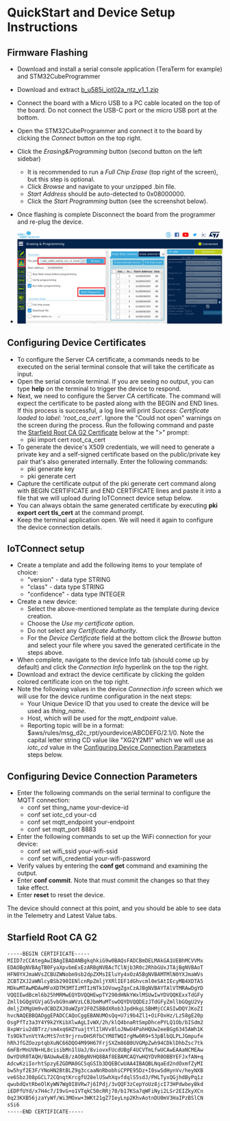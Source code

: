 # QuickStart and Device Setup Instructions


## Firmware Flashing
* Download and install a serial console application (TeraTerm for example) and STM32CubeProgrammer
* Download and extract [b_u585i_iot02a_ntz_v1_1.zip](https://saleshosted.z13.web.core.windows.net/demo/st/b_u585i_iot02a_ntz_v1_1.zip)
* Connect the board with a Micro USB to a PC cable located on the top of the board.
Do not connect the USB-C port or the micro USB port at the bottom.  
* Open the STM32CubeProgrammer and connect it to the board by clicking the *Connect* button on the top right.
* Click the *Erasing&Programming* button (second button on the left sidebar) 
  * It is recommended to run a *Full Chip Erase* (top right of the screen), but this step is optional.
  * Click *Browse* and navigate to your unzipped .bin file.
  * *Start Address* should be auto-detected to 0x08000000.
  * Click the *Start Programming* button (see the screenshot below).
* Once flashing is complete Disconnect the board from the programmer and re-plug the device.    

* ![STM32CubeProgrammer](media/programmer-flash.png "STM32CubeProgrammer")

## Configuring Device Certificates
* To configure the Server CA certificate, a commands needs to be executed on the serial terminal console 
that will take the certificate as input. 
* Open the serial console terminal. If you are seeing no output, you can type **help**
on the terminal to trigger the device to respond.
* Next, we need to configure the Server CA certificate. 
The command will expect the certificate to be pasted along with the BEGIN and END lines.
If this process is successful, a log line will print *Success: Certificate loaded to label: 'root_ca_cert'*.
Ignore the "Could not open" warnings on the screen during the process.
Run the following command and paste the
[Starfield Root CA G2 Certificate](#Starfield-Root-CA-G2) below 
at the ">" prompt:
  * pki import cert root_ca_cert
* To generate the device's X509 credentials, we will need to generate a private key and
a self-signed certificate based on the public/private key pair that's also generated internally.
Enter the following commands:
  * pki generate key
  * pki generate cert 
* Capture the certificate output of the pki generate cert command along with BEGIN CERTIFICATE and 
END CERTIFICATE lines and paste it into a file that we will upload during IoTConnect device setup below.
* You can always obtain the same generated certificate by executing **pki export cert tls_cert** at the command prompt.
* Keep the terminal application open. We will need it again to configure the device connection details.

## IoTConnect setup
* Create a template and add the following items to your template of choice:
  * "version" - data type STRING
  * "class" - data type STRING
  * "confidence" - data type INTEGER
* Create a new device:
  * Select the above-mentioned template as the template during device creation.
  * Choose the *Use my certificate* option.
  * Do not select any *Certificate Authority*.
  * For the *Device Certificate* field at the bottom click the *Browse* button and select your file 
where you saved the generated certificate in the steps above.
* When complete, navigate to the device Info tab (should come up by default) and 
click the *Connection Info* hyperlink on the top the right.
* Download and extract the device certificate by clicking the golden colored certificate icon on the top right.
* Note the following values in the device *Connection info* screen 
which we will use for the device runtime configuration in the next steps:
  * Your Unique Device ID that you used to create the device will be used as *thing_name*.
  * Host, which will be used for the *mqtt_endpoint* value.
  * Reporting topic will be in a format: $aws/rules/msg_d2c_rpt/yourdevice/ABCDEFG/2.1/0.
Note the capital letter string CD value like "XG2Y2M1" which we will use as *iotc_cd* value in the 
[Configuring Device Connection Parameters](#Configuring-Device-Connection-Parameters) steps below.

## Configuring Device Connection Parameters
* Enter the following commands on the serial terminal to configure the MQTT connection:
  * conf set thing_name your-device-id
  * conf set iotc_cd your-cd
  * conf set mqtt_endpoint your-endpoint
  * conf set mqtt_port 8883
* Enter the following commands to set up the WiFi connection for your device: 
  * conf set wifi_ssid your-wifi-ssid 
  * conf set wifi_credential your-wifi-password
* Verify values by entering the **conf get** command and examining the output.
* Enter **conf commit**. Note that must commit the changes so that they take effect.
* Enter **reset** to reset the device.

The device should connect at this point, and you should be able to see data in the Telemetry and Latest Value tabs.

## Starfield Root CA G2

```pem
-----BEGIN CERTIFICATE-----
MIID7zCCAtegAwIBAgIBADANBgkqhkiG9w0BAQsFADCBmDELMAkGA1UEBhMCVVMx
EDAOBgNVBAgTB0FyaXpvbmExEzARBgNVBAcTClNjb3R0c2RhbGUxJTAjBgNVBAoT
HFN0YXJmaWVsZCBUZWNobm9sb2dpZXMsIEluYy4xOzA5BgNVBAMTMlN0YXJmaWVs
ZCBTZXJ2aWNlcyBSb290IENlcnRpZmljYXRlIEF1dGhvcml0eSAtIEcyMB4XDTA5
MDkwMTAwMDAwMFoXDTM3MTIzMTIzNTk1OVowgZgxCzAJBgNVBAYTAlVTMRAwDgYD
VQQIEwdBcml6b25hMRMwEQYDVQQHEwpTY290dHNkYWxlMSUwIwYDVQQKExxTdGFy
ZmllbGQgVGVjaG5vbG9naWVzLCBJbmMuMTswOQYDVQQDEzJTdGFyZmllbGQgU2Vy
dmljZXMgUm9vdCBDZXJ0aWZpY2F0ZSBBdXRob3JpdHkgLSBHMjCCASIwDQYJKoZI
hvcNAQEBBQADggEPADCCAQoCggEBANUMOsQq+U7i9b4Zl1+OiFOxHz/Lz58gE20p
OsgPfTz3a3Y4Y9k2YKibXlwAgLIvWX/2h/klQ4bnaRtSmpDhcePYLQ1Ob/bISdm2
8xpWriu2dBTrz/sm4xq6HZYuajtYlIlHVv8loJNwU4PahHQUw2eeBGg6345AWh1K
Ts9DkTvnVtYAcMtS7nt9rjrnvDH5RfbCYM8TWQIrgMw0R9+53pBlbQLPLJGmpufe
hRhJfGZOozptqbXuNC66DQO4M99H67FrjSXZm86B0UVGMpZwh94CDklDhbZsc7tk
6mFBrMnUVN+HL8cisibMn1lUaJ/8viovxFUcdUBgF4UCVTmLfwUCAwEAAaNCMEAw
DwYDVR0TAQH/BAUwAwEB/zAOBgNVHQ8BAf8EBAMCAQYwHQYDVR0OBBYEFJxfAN+q
AdcwKziIorhtSpzyEZGDMA0GCSqGSIb3DQEBCwUAA4IBAQBLNqaEd2ndOxmfZyMI
bw5hyf2E3F/YNoHN2BtBLZ9g3ccaaNnRbobhiCPPE95Dz+I0swSdHynVv/heyNXB
ve6SbzJ08pGCL72CQnqtKrcgfU28elUSwhXqvfdqlS5sdJ/PHLTyxQGjhdByPq1z
qwubdQxtRbeOlKyWN7Wg0I8VRw7j6IPdj/3vQQF3zCepYoUz8jcI73HPdwbeyBkd
iEDPfUYd/x7H4c7/I9vG+o1VTqkC50cRRj70/b17KSa7qWFiNyi2LSr2EIZkyXCn
0q23KXB56jzaYyWf/Wi3MOxw+3WKt21gZ7IeyLnp2KhvAotnDU0mV3HaIPzBSlCN
sSi6
-----END CERTIFICATE-----
```
